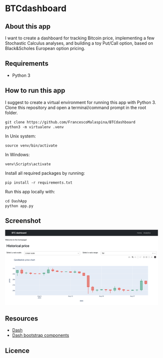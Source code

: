 # BTCdashboard

## About this app

I want to create a dashboard for tracking Bitcoin price, implementing a few Stochastic Calculus analyses, and building a toy Put/Call option, based on Black&Scholes European option pricing.

## Requirements

* Python 3

## How to run this app

I suggest to create a virtual environment for running this app with Python 3. Clone this repository 
and open a terminal/command prompt in the root folder.

```
git clone https://github.com/FrancescoMalaspina/BTCdashboard
python3 -m virtualenv .venv
```
In Unix system:
```
source venv/bin/activate
```
In Windows:
```
venv\Scripts\activate
```

Install all required packages by running:
```
pip install -r requirements.txt
```

Run this app locally with:
```
cd DashApp
python app.py
```

## Screenshot

![screenshot](img/screencapture.png)

## Resources

* [Dash](https://dash.plot.ly/)
* [Dash bootstrap components](https://dash-bootstrap-components.opensource.faculty.ai)
## Licence
